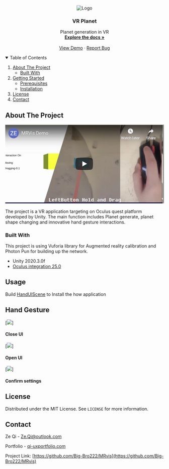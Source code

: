 




<!-- PROJECT LOGO -->
<br />
<p align="center">
    <img src="Documentation/MR%20Vis%20Cover.png" alt="Logo" width="160" height="160">
  <h3 align="center">VR Planet</h3>

  <p align="center">
    Planet generation in VR
    <br />
    <a href="https://github.com/Big-Bro222/PlanetVR"><strong>Explore the docs »</strong></a>
    <br />
    <br />
    <a href="https://youtu.be/ccCgWqAy-XU">View Demo</a>
    ·
    <a href="https://github.com/Big-Bro222/PlanetVR/issues">Report Bug</a>
    
  </p>
</p>



<!-- TABLE OF CONTENTS -->
<details open="open">
  <summary>Table of Contents</summary>
  <ol>
    <li>
      <a href="#about-the-project">About The Project</a>
      <ul>
        <li><a href="#built-with">Built With</a></li>
      </ul>
    </li>
    <li>
      <a href="#getting-started">Getting Started</a>
      <ul>
        <li><a href="#prerequisites">Prerequisites</a></li>
        <li><a href="#installation">Installation</a></li>
      </ul>
    </li>
    <li><a href="#license">License</a></li>
    <li><a href="#contact">Contact</a></li>
  </ol>
</details>



<!-- ABOUT THE PROJECT -->
## About The Project

[<img src="https://github.com/Big-Bro222/MRvis/blob/master/Documentation/DemoCover.png">](https://youtu.be/ccCgWqAy-XU)


The project is a VR application targeting on Oculus quest platform developed by Unity. The main function includes Planet generate, planet shape changing and innovative hand gesture interactions.


### Built With

This project is using Vuforia library for Augmented reality calibration and Photon Pun for building up the network.
* Unity 2020.3.0f
* [Oculus integration 25.0](https://assetstore.unity.com/packages/tools/integration/oculus-integration-82022)


<!-- USAGE EXAMPLES -->
## Usage

Build [HandUIScene](https://github.com/Big-Bro222/PlanetVR/blob/main/Assets/Scenes/HandUIScene.unity) to Install the how application

## Hand Gesture

[<img src="https://github.com/Big-Bro222/PlanetVR/blob/main/Assets/Pic/Love.gif">]
#### Close UI
[<img src="https://github.com/Big-Bro222/PlanetVR/blob/main/Assets/Pic/RNRoll.gif">]
#### Open UI
[<img src="https://github.com/Big-Bro222/PlanetVR/blob/main/Assets/Pic/Ok%20(2).gif">]
#### Confirm settings

<!-- LICENSE -->
## License

Distributed under the MIT License. See `LICENSE` for more information.



<!-- CONTACT -->
## Contact

Ze Qi - Ze.Qi@outlook.com

Portfolio - [qi-uxportfolio.com](https://qi-uxportfolio.com)

Project Link: [https://github.com/Big-Bro222/MRvis](https://github.com/Big-Bro222/MRvis)







<!-- MARKDOWN LINKS & IMAGES -->
